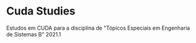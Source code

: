 # Cuda Studies

Estudos em CUDA para a disciplina de "Tópicos Especiais em Engenharia de Sistemas B" 2021.1

